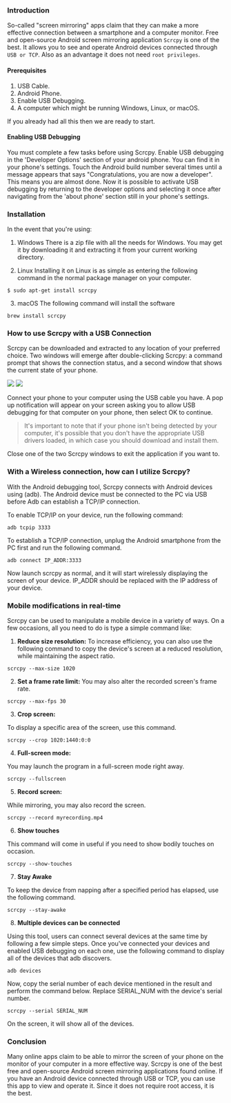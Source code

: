 ### Introduction 
So-called "screen mirroring" apps claim that they can make a more effective connection between a smartphone and a computer monitor. Free and open-source Android screen mirroring application `Scrcpy` is one of the best. It allows you to see and operate Android devices connected through `USB or TCP`. Also as an advantage it does not need `root privileges`.
#### Prerequisites
1. USB Cable.
2. Android Phone.
3. Enable USB Debugging.
4. A computer which might be running Windows, Linux, or macOS.

If you already had all this then we are ready to start.

#### Enabling USB Debugging
You must complete a few tasks before using Scrcpy. Enable USB debugging in the 'Developer Options' section of your android phone. You can find it in your phone's settings. Touch the Android build number several times until a message appears that says "Congratulations, you are now a developer". This means you are almost done. Now it is possible to activate USB debugging by returning to the developer options and selecting it once after navigating from the 'about phone' section still in your phone's settings.
### Installation
In the event that you're using:

1. Windows
 There is a zip file with all the needs for Windows. You may get it by downloading it and extracting it from your current working directory.

2. Linux
 Installing it on Linux is as simple as entering the following command in the normal package manager on your computer.
```
$ sudo apt-get install scrcpy 
```
3. macOS
The following command will install the software
```
brew install scrcpy
```
### How to use Scrcpy with a USB Connection
Scrcpy can be downloaded and extracted to any location of your preferred choice. Two windows will emerge after double-clicking Scrcpy: a command prompt that shows the connection status, and a second window that shows the current state of your phone.

![](/enginering-education/Controlling-Android-Phone-Using-SRCPY/image1.png)
![](/enginering-education/Controlling-Android-Phone-Using-SRCPY/image2.png)

Connect your phone to your computer using the USB cable you have. A pop up notification will appear on your screen asking you to allow USB debugging for that computer on your phone, then select OK to continue.
>It's important to note that if your phone isn't being detected by your computer, it's possible that you don't have the appropriate USB drivers loaded, in which case you should download and install them.

Close one of the two Scrcpy windows to exit the application if you want to.

### With a Wireless connection, how can I utilize Scrcpy?
With the Android debugging tool, Scrcpy connects with Android devices using (adb). The Android device must be connected to the PC via USB before Adb can establish a TCP/IP connection.

To enable TCP/IP on your device, run the following command: 
```
adb tcpip 3333
```
To establish a TCP/IP connection, unplug the Android smartphone from the PC first and run the following command.
```
adb connect IP_ADDR:3333
```
Now launch scrcpy as normal, and it will start wirelessly displaying the screen of your device. IP_ADDR should be replaced with the IP address of your device.

### Mobile modifications in real-time
Scrcpy can be used to manipulate a mobile device in a variety of ways. On a few occasions, all you need to do is type a simple command like:

1. **Reduce size resolution:**
To increase efficiency, you can also use the following command to copy the device's screen at a reduced resolution, while maintaining the aspect ratio.
```
scrcpy --max-size 1020
```
2. **Set a frame rate limit:** 
You may also alter the recorded screen's frame rate.
```
scrcpy --max-fps 30 
```
3. **Crop screen:**

To display a specific area of the screen, use this command.
```
scrcpy --crop 1020:1440:0:0 
```
4. **Full-screen mode:**

 You may launch the program in a full-screen mode right away.
 ```
scrcpy --fullscreen 
 ```
5. **Record screen:**
 
  While mirroring, you may also record the screen.

  ```
scrcpy --record myrecording.mp4  
  ```

6. **Show touches**

  This command will come in useful if you need to show bodily touches on occasion.
  ```
scrcpy --show-touches 
  ```

7. **Stay Awake**

To keep the device from napping after a specified period has elapsed, use the following command.
```
scrcpy --stay-awake 
```

8. **Multiple devices can be connected**

Using this tool, users can connect several devices at the same time by following a few simple steps. Once you've connected your devices and enabled USB debugging on each one, use the following command to display all of the devices that adb discovers.
```
adb devices
```
Now, copy the serial number of each device mentioned in the result and perform the command below. Replace SERIAL_NUM with the device's serial number.
```
scrcpy --serial SERIAL_NUM
```
On the screen, it will show all of the devices.

### Conclusion
Many online apps claim to be able to mirror the screen of your phone on the monitor of your computer in a more effective way. Scrcpy is one of the best free and open-source Android screen mirroring applications found online. If you have an Android device connected through USB or TCP, you can use this app to view and operate it. Since it does not require root access, it is the best.
